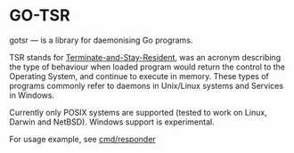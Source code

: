# GO-TSR

gotsr — is a library for daemonising Go programs.

TSR stands for [Terminate-and-Stay-Resident][1], was an acronym describing the
type of behaviour when loaded program would return the control to the
Operating System, and continue to execute in memory.  These types of programs
commonly refer to daemons in Unix/Linux systems and Services in Windows.

Currently only POSIX systems are supported (tested to work on Linux, Darwin and
NetBSD).  Windows support is experimental.

For usage example, see [cmd/responder](cmd/responder/main.go)

[1]: https://en.wikipedia.org/wiki/Terminate-and-stay-resident_program
